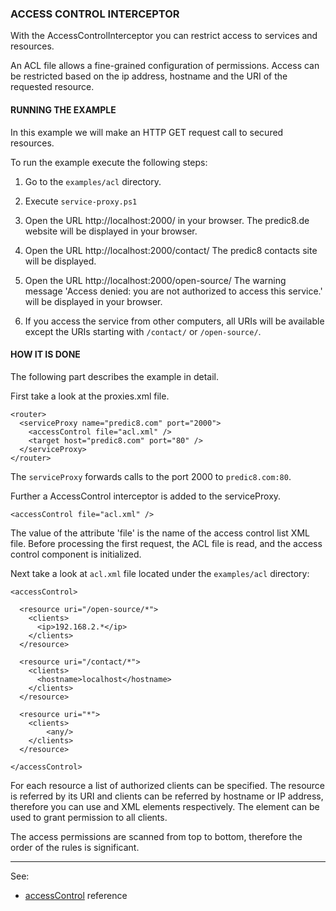 ### ACCESS CONTROL INTERCEPTOR

With the AccessControlInterceptor you can restrict access to services and resources.

An ACL file allows a fine-grained configuration of permissions. Access can be restricted based on the ip address,  hostname and the URI of the requested resource.


#### RUNNING THE EXAMPLE

In this example we will make an HTTP GET request call to secured resources. 

To run the example execute the following steps:

1. Go to the `examples/acl` directory.

2. Execute `service-proxy.ps1`

3. Open the URL http://localhost:2000/ in your browser. 
   The predic8.de website will be displayed in your browser.

4. Open the URL http://localhost:2000/contact/
   The predic8 contacts site will be displayed. 
    
5. Open the URL http://localhost:2000/open-source/ 
   The warning message 'Access denied: you are not authorized to access this service.' will be displayed in your browser.    

6. If you access the service from other computers, all URIs will be available except the URIs starting with `/contact/` or `/open-source/`. 	


#### HOW IT IS DONE

The following part describes the example in detail.  

First take a look at the proxies.xml file.

```
<router>
  <serviceProxy name="predic8.com" port="2000">
    <accessControl file="acl.xml" />
    <target host="predic8.com" port="80" />
  </serviceProxy>
</router>
```
The `serviceProxy` forwards calls to the port 2000 to `predic8.com:80`. 

Further a AccessControl interceptor is added to the serviceProxy.

```
<accessControl file="acl.xml" />
```

The value of the attribute 'file' is the name of the access control list XML file. 
Before processing the first request, the ACL file is read, and the access control component is initialized. 

Next take a look at `acl.xml` file located under the `examples/acl` directory:

```
<accessControl>
	
  <resource uri="/open-source/*">
    <clients>
	  <ip>192.168.2.*</ip>
    </clients>
  </resource>
    
  <resource uri="/contact/*">
    <clients>
	  <hostname>localhost</hostname>
	</clients>
  </resource>
    
  <resource uri="*">
	<clients>
	    <any/>
	</clients>
  </resource>
    
</accessControl>   
```

For each resource a list of authorized clients can be specified.  The resource is referred by its URI and 
clients can be referred by hostname or IP address, therefore you can use <hostname> and <ip> XML elements respectively.
The element <any> can be used to grant permission to all clients.

The access permissions are scanned from top to bottom, therefore the order of the rules is significant.

---
See:
- [accessControl](https://membrane-soa.org/api-gateway-doc/current/configuration/reference/accessControl.htm) reference





  





